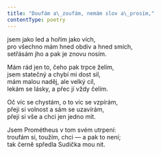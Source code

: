 ```yaml
---
title: "Doufám a\_zoufám, nemám slov a\_prosím,"
contentType: poetry
---
```


<section>

jsem jako led a hořím jako vích,  
pro všechno mám hned obdiv a hned smích,  
setřásám jho a pak je znovu nosím.

</section>

<section>

Mám rád jen to, čeho pak trpce želím,  
jsem statečný a chybí mi dost sil,  
mám malou naděj, ale velký cíl,  
lekám se lásky, a přec jí vždy čelím.

</section>

<section>

Oč víc se chystám, o to víc se vzpírám,  
přeji si volnost a sám se uzavírám,  
přeji si vše a chci jen jedno mít.

</section>

<section>

Jsem Prométheus v tom svém utrpení:  
troufám si, toužím, chci — a pak to není;  
tak černě spředla Sudička mou nit.

</section>
